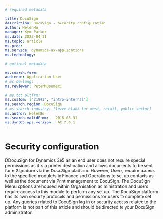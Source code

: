 ```yaml
---
# required metadata

title: DocuSign
description: DocuSign - Security configuration
author: HelenHo
manager: Kym Parker
ms.date: 2022-04-11
ms.topic: article
ms.prod: 
ms.service: dynamics-ax-applications
ms.technology: 

# optional metadata

ms.search.form:  
audience: Application User
# ms.devlang: 
ms.reviewer: PeterMusumeci

# ms.tgt_pltfrm: 
ms.custom: ["21901", "intro-internal"]
ms.search.region: DocuSign
# ms.search.industry: [leave blank for most, retail, public sector]
ms.author: HelenHo
ms.search.validFrom:   2016-05-31
ms.dyn365.ops.version:  AX 7.0.1
---
```


# Security configuration
DDocuSign for Dynamics 365 as an end user does not require special permissions as it is a printer destination and allows documents to be sent for e Signature via the DocuSign platform. 
However, Users, require access to the specified module/s in Finance and Operations to set up contacts as well as the document via Print management to DocuSign. 
The DocuSign Menu options are housed within Organisation ad ministration and users require access to this module to perform any set up.
The DocuSign platform has its own security protocols and permissions for users to complete set up.
Any queries related to DocuSign log in or security access related to the platform is not part of this article and should be directed to your DocuSign administrator.
